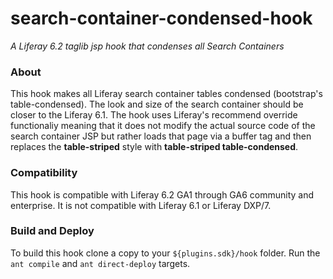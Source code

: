 # search-container-condensed-hook
*A Liferay 6.2 taglib jsp hook that condenses all Search Containers*

### About
This hook makes all Liferay search container tables condensed (bootstrap's table-condensed).  The look and size
of the search container should be closer to the Liferay 6.1.  The hook uses Liferay's recommend override functionaliy
meaning that it does not modify the actual source code of the search container JSP but rather loads that page
via a buffer tag and then replaces the **table-striped** style with **table-striped table-condensed**.


### Compatibility
This hook is compatible with Liferay 6.2 GA1 through GA6 community and enterprise.  It is not compatible with 
Liferay 6.1 or Liferay DXP/7.

### Build and Deploy
To build this hook clone a copy to your `${plugins.sdk}/hook` folder.  Run the `ant compile` and `ant direct-deploy` targets.